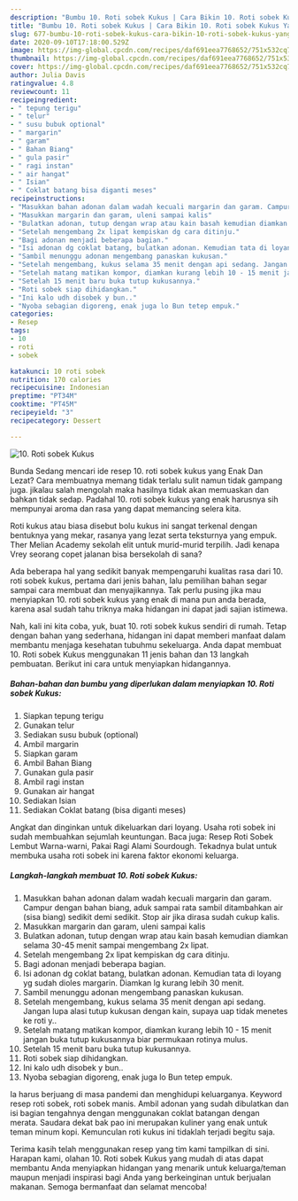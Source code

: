```yaml
---
description: "Bumbu 10. Roti sobek Kukus | Cara Bikin 10. Roti sobek Kukus Yang Enak Banget"
title: "Bumbu 10. Roti sobek Kukus | Cara Bikin 10. Roti sobek Kukus Yang Enak Banget"
slug: 677-bumbu-10-roti-sobek-kukus-cara-bikin-10-roti-sobek-kukus-yang-enak-banget
date: 2020-09-10T17:18:00.529Z
image: https://img-global.cpcdn.com/recipes/daf691eea7768652/751x532cq70/10-roti-sobek-kukus-foto-resep-utama.jpg
thumbnail: https://img-global.cpcdn.com/recipes/daf691eea7768652/751x532cq70/10-roti-sobek-kukus-foto-resep-utama.jpg
cover: https://img-global.cpcdn.com/recipes/daf691eea7768652/751x532cq70/10-roti-sobek-kukus-foto-resep-utama.jpg
author: Julia Davis
ratingvalue: 4.8
reviewcount: 11
recipeingredient:
- " tepung terigu"
- " telur"
- " susu bubuk optional"
- " margarin"
- " garam"
- " Bahan Biang"
- " gula pasir"
- " ragi instan"
- " air hangat"
- " Isian"
- " Coklat batang bisa diganti meses"
recipeinstructions:
- "Masukkan bahan adonan dalam wadah kecuali margarin dan garam. Campur dengan bahan biang, aduk sampai rata sambil ditambahkan air (sisa biang) sedikit demi sedikit. Stop air jika dirasa sudah cukup kalis."
- "Masukkan margarin dan garam, uleni sampai kalis"
- "Bulatkan adonan, tutup dengan wrap atau kain basah kemudian diamkan selama 30-45 menit sampai mengembang 2x lipat."
- "Setelah mengembang 2x lipat kempiskan dg cara ditinju."
- "Bagi adonan menjadi beberapa bagian."
- "Isi adonan dg coklat batang, bulatkan adonan. Kemudian tata di loyang yg sudah dioles margarin. Diamkan lg kurang lebih 30 menit."
- "Sambil menunggu adonan mengembang panaskan kukusan."
- "Setelah mengembang, kukus selama 35 menit dengan api sedang. Jangan lupa alasi tutup kukusan dengan kain, supaya uap tidak menetes ke roti y.."
- "Setelah matang matikan kompor, diamkan kurang lebih 10 - 15 menit jangan buka tutup kukusannya biar permukaan rotinya mulus."
- "Setelah 15 menit baru buka tutup kukusannya."
- "Roti sobek siap dihidangkan."
- "Ini kalo udh disobek y bun.."
- "Nyoba sebagian digoreng, enak juga lo Bun tetep empuk."
categories:
- Resep
tags:
- 10
- roti
- sobek

katakunci: 10 roti sobek 
nutrition: 170 calories
recipecuisine: Indonesian
preptime: "PT34M"
cooktime: "PT45M"
recipeyield: "3"
recipecategory: Dessert

---
```



![10. Roti sobek Kukus](https://img-global.cpcdn.com/recipes/daf691eea7768652/751x532cq70/10-roti-sobek-kukus-foto-resep-utama.jpg)

Bunda Sedang mencari ide resep 10. roti sobek kukus yang Enak Dan Lezat? Cara membuatnya memang tidak terlalu sulit namun tidak gampang juga. jikalau salah mengolah maka hasilnya tidak akan memuaskan dan bahkan tidak sedap. Padahal 10. roti sobek kukus yang enak harusnya sih mempunyai aroma dan rasa yang dapat memancing selera kita.

Roti kukus atau biasa disebut bolu kukus ini sangat terkenal dengan bentuknya yang mekar, rasanya yang lezat serta teksturnya yang empuk. Ther Melian Academy sekolah elit untuk murid-murid terpilih. Jadi kenapa Vrey seorang copet jalanan bisa bersekolah di sana?

Ada beberapa hal yang sedikit banyak mempengaruhi kualitas rasa dari 10. roti sobek kukus, pertama dari jenis bahan, lalu pemilihan bahan segar sampai cara membuat dan menyajikannya. Tak perlu pusing jika mau menyiapkan 10. roti sobek kukus yang enak di mana pun anda berada, karena asal sudah tahu triknya maka hidangan ini dapat jadi sajian istimewa.


Nah, kali ini kita coba, yuk, buat 10. roti sobek kukus sendiri di rumah. Tetap dengan bahan yang sederhana, hidangan ini dapat memberi manfaat dalam membantu menjaga kesehatan tubuhmu sekeluarga. Anda dapat membuat 10. Roti sobek Kukus menggunakan 11 jenis bahan dan 13 langkah pembuatan. Berikut ini cara untuk menyiapkan hidangannya.

<!--inarticleads1-->

##### Bahan-bahan dan bumbu yang diperlukan dalam menyiapkan 10. Roti sobek Kukus:

1. Siapkan  tepung terigu
1. Gunakan  telur
1. Sediakan  susu bubuk (optional)
1. Ambil  margarin
1. Siapkan  garam
1. Ambil  Bahan Biang
1. Gunakan  gula pasir
1. Ambil  ragi instan
1. Gunakan  air hangat
1. Sediakan  Isian
1. Sediakan  Coklat batang (bisa diganti meses)


Angkat dan dinginkan untuk dikeluarkan dari loyang. Usaha roti sobek ini sudah membuahkan sejumlah keuntungan. Baca juga: Resep Roti Sobek Lembut Warna-warni, Pakai Ragi Alami Sourdough. Tekadnya bulat untuk membuka usaha roti sobek ini karena faktor ekonomi keluarga. 

<!--inarticleads2-->

##### Langkah-langkah membuat 10. Roti sobek Kukus:

1. Masukkan bahan adonan dalam wadah kecuali margarin dan garam. Campur dengan bahan biang, aduk sampai rata sambil ditambahkan air (sisa biang) sedikit demi sedikit. Stop air jika dirasa sudah cukup kalis.
1. Masukkan margarin dan garam, uleni sampai kalis
1. Bulatkan adonan, tutup dengan wrap atau kain basah kemudian diamkan selama 30-45 menit sampai mengembang 2x lipat.
1. Setelah mengembang 2x lipat kempiskan dg cara ditinju.
1. Bagi adonan menjadi beberapa bagian.
1. Isi adonan dg coklat batang, bulatkan adonan. Kemudian tata di loyang yg sudah dioles margarin. Diamkan lg kurang lebih 30 menit.
1. Sambil menunggu adonan mengembang panaskan kukusan.
1. Setelah mengembang, kukus selama 35 menit dengan api sedang. Jangan lupa alasi tutup kukusan dengan kain, supaya uap tidak menetes ke roti y..
1. Setelah matang matikan kompor, diamkan kurang lebih 10 - 15 menit jangan buka tutup kukusannya biar permukaan rotinya mulus.
1. Setelah 15 menit baru buka tutup kukusannya.
1. Roti sobek siap dihidangkan.
1. Ini kalo udh disobek y bun..
1. Nyoba sebagian digoreng, enak juga lo Bun tetep empuk.


Ia harus berjuang di masa pandemi dan menghidupi keluarganya. Keyword resep roti sobek, roti sobek manis. Ambil adonan yang sudah dibulatkan dan isi bagian tengahnya dengan menggunakan coklat batangan dengan merata. Saudara dekat bak pao ini merupakan kuliner yang enak untuk teman minum kopi. Kemunculan roti kukus ini tidaklah terjadi begitu saja. 

Terima kasih telah menggunakan resep yang tim kami tampilkan di sini. Harapan kami, olahan 10. Roti sobek Kukus yang mudah di atas dapat membantu Anda menyiapkan hidangan yang menarik untuk keluarga/teman maupun menjadi inspirasi bagi Anda yang berkeinginan untuk berjualan makanan. Semoga bermanfaat dan selamat mencoba!
